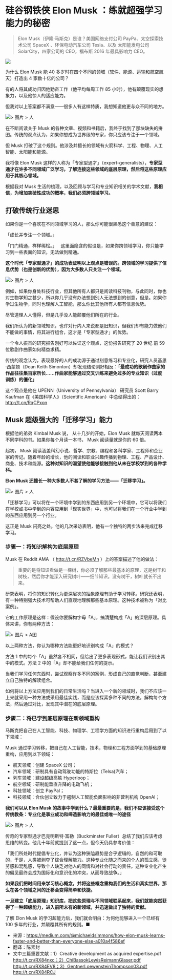 
# 硅谷钢铁侠 Elon Musk ：练就超强学习能力的秘密


> Elon Musk（伊隆·马斯克）是谁？美国网络支付公司 PayPa、太空探索技术公司 SpaceX 、环保电动汽车公司 Tesla、以及 太阳能发电公司 SolarCity，四家公司的 CEO，福布斯 2016 年最具影响力 CEO。


![](https://mmbiz.qlogo.cn/mmbiz_jpg/ice5enJHe2Th9pNp0azc1ibr0CubmkVeqfwpkLKsTOBnbSpPpSeZicOXxdDNOZpYIGbb2Iia6RdEIAUDibK2jlhOAdg/0?wx_fmt=jpeg)


为什么 Elon Musk 能 40 多岁时在四个不同的领域（软件、能源、运输和航空航天）打造出 4 家数十亿的公司？

有的人将其成功归因他勤奋工作（他平均每周工作 85 小时），他有颠覆现实的想象力，以及他惊人的适应能力。

但我对以上答案都不满意——很多人有这样特质，我想知道他更与众不同的地方。


![> 图片 > 人](https://mmbiz.qlogo.cn/mmbiz_jpg/ice5enJHe2Th9pNp0azc1ibr0CubmkVeqfyRJaBLFhfnEDl032rjic1WtbvmUSbSldZrjarJsiaItWPxk3xLXiaW9gg/0?wx_fmt=jpeg)

在不断阅读关于 Musk 的各种文章、视频和书籍后，我终于找到了那块缺失的拼图。传统的观点认为，如果你想成为世界级的专家，你只应该专注于一个领域。 

但 Musk 打破了这个规则。他涉及并擅长的领域有火箭科学、工程、物理、人工智能、太阳能和能源。


我将像 Elon Musk 这样的人称为「专家型通才」（expert-generalists），**专家型通才在许多不同领域广泛学习，了解连接这些领域的底层原理，然后将这些原理应用于其核心领域。**

根据我对 Musk 生活的梳理，以及回顾与学习和专业知识相关的学术文献，**我相信，为增加突破性成功的概率，我们必须跨领域学习。**

## 打破传统行业迷思


如果你是一个喜欢在不同领域学习的人，那么你可能很熟悉这个善意的建议：

「成长并专注一个领域。」

「门门精通，样样稀松。」
 
这里面隐含的假设是，如果你跨领域学习，你只能学习到一些表面的知识，无法做到精通。

**这个时代「专家型通才」的成功表​证明以上观点是错误的。跨领域的学习提供了信息优势（也是创新的优势），因为大多数人只关注一个领域。**

![> 图片 > 人](https://mmbiz.qlogo.cn/mmbiz_jpg/ice5enJHe2Th9pNp0azc1ibr0CubmkVeqf56LRzvk5iazvu3RWCEdXIkU7ibjOBqbSC6AbquqglSkZGzeIZjY3oWFg/0?wx_fmt=jpeg)

例如，如果你身处科技行业，但其他所有人都只是阅读科技刊物，与此同时，你也对生物学知之甚少，所以你几乎没有办法想到别人无法想到的创意，但是。如果你学过生物学，同时也理解人工智能，那么你比其他所有人都有信息优势。

尽管道理人人懂得，但是几乎没人能颠覆他们所在的行业。

我们所认为的新领域知识，也许对行内人来说都是旧知识，但我们却有能力做他们不能做的事情，将其进行组合，这才是「专家型通才」的优势。

一个令人振奋的研究报告刚好可以佐证这个观点，这份报告研究了 20 世纪 前 59 位歌剧作曲家如何精益求精。

传统的观念认为，表现最好的人的成功源于通过刻意练习和专业化，研究人员基思·西蒙顿（Dean Keith Simonton）却发现结论刚好相反：**「最成功的歌剧作曲家的作品往往集百家所长……作曲家能够通过交叉训练来避免过多的专业知识（过度训练）的僵化」**

这个观点是他在 UPENN（University of Pennsylvania） 研究员 Scott Barry Kaufman 在《美国科学人》（Scientific American）中总结得出的：http://t.cn/RqCPxon


## Musk 超级强大的「迁移学习」能力


根据他的弟弟 Kimbal Musk 说， 从十几岁的开始，Elon Musk 就每天阅读两本不同学科的书。如果你每个月读一本书， Musk 阅读量就是你的 60 倍。

起初， Musk 阅读涵盖科幻小说、哲学、宗教、编程和各科学家、工程师和企业家的传记。随着年龄的增长，他的阅读和职业兴趣传播到物理、工程、产品设计、商业、技术和能源。**这种对知识的渴望使他能够接触到他从未在学校学到的各种学科。**

**Elon Musk 还擅长一种大多数人不甚了解的学习方法——「迁移学习」。**


![> 图片 > 人](https://mmbiz.qlogo.cn/mmbiz_jpg/ice5enJHe2Th9pNp0azc1ibr0CubmkVeqf2kibBQsZqaStbsKdjJ3AVj4ezngg0TVbic6d6qd1D4fKBDDUicjB1h7Xg/0?wx_fmt=jpeg)

「迁移学习」可以将在一个环境中学到的东西应用到另一个环境中，它可以将我们在学校或书中学到的内容应用到「现实世界」中，也可以将我们在一个行业中学到的东西应用到另一个行业。

这正是 Musk 闪亮之处。他的几次采访表明，他有一个独特的两步法来完成迁移学习。



### 步骤一：将知识解构为底层原理


Musk 在 Reddit AMA （ http://t.cn/RZVbeMn ）上的答案描述了他的做法：

> 重要的是将知识看做是一棵树，你必须了解那些最基本的原理，这是树干和树枝，然后你才能深入研究树叶——细节知识。没有树干，树叶就长不出来。


研究表明，将你的知识转化为更深层次的抽象原理有助于学习转移。研究还表明，有一种特别强大技术可帮助人们直观地理解那些基本原理。这种技术被称为「对比案例」。


它的工作原理是这样：假设你要解构字母「A」，搞清楚构成「A」的深层原理。具体来讲，你有两种方法：



![> 图片 > A图](https://mmbiz.qlogo.cn/mmbiz_jpg/ice5enJHe2Th9pNp0azc1ibr0CubmkVeqfIKTPiaUKrFTDdDIc1DMrZjziafrOaJlVYjLkb4gibaz9wf0JDBibtGRTZw/0?wx_fmt=jpeg)


以上两种方法，你认为哪种方法能更好地识别构成「A」的模式？

方法 1 中的每个「A」虽然各不相同，但给出了更多表现形式，能让我们识别出其中的模式。方法 2 中的「A」却不能给我们任何的提示。

当我们学习任何东西时，尝试观察许多不同的案例，形成自己的直觉判断，甚至建立自己独特的解读组合。

如何将以上方法应用到我们的日常生活吗？当进入一个新的领域时，我们不应该一上来就采用一种方法或采用最佳实践，而是应该探索多种不同的方法，解构每个方法，然后通过对比，发现其中潜在的底层原理。

### 步骤二：将已学到底层原理在新领域重构

马斯克把自己在人工智能、科技、物理学、工程学方面的知识进行重构后用到了以下领域：

Musk 通过学习转移，把自己在人工智能，技术，物理和工程方面学到的基础原理重构，应用到以下领域：

* 航天领域：创建 SpaceX 公司；
* 汽车领域：研制具有自动驾驶功能的特斯拉（Telsa)汽车；
* 列车领域：建设超级高铁 Hyperloop；
* 航空领域：研制能垂直升降的电动飞机；
* 科技领域：创立 PayPal；
* 科技领域：合伙创立致力于遏制人工智能负面影响的非营利机构 OpenAI；


**我们可以从 Elon Musk 的故事中学到什么？最最重要的是，我们不应该接受这个传统教条：专业化是事业成功和缔造影响力的最佳或唯一的途径**


![> 图片 > 人](https://mmbiz.qlogo.cn/mmbiz_jpg/ice5enJHe2Th9pNp0azc1ibr0CubmkVeqfvtJHwibAC5uKMT50IZcnkk8UYfVToDYAsB9p4BX64ol5lkyibVqvXvoQ/0?wx_fmt=jpeg)


传奇的专家型通才巴克明斯特·富勒（Buckminster Fuller）总结了我们应该考虑思维的转变。他几十年前就提到了这一点，但今天仍具参考价值：

「我们所处时代提倡专业化，并认为这种狭隘趋势是合乎逻辑的，自然的和可取的，于是，人类被剥夺了综合理解能力。这种专业化随之而来的个人的孤立感，徒劳感和混乱感，导致个人缺乏对他人的同情和对社会行动的责任。这种专业化产生的偏见最终会成为国际化和意识化的冲突，从而导致战争。」

**如果我们把时间用来学习核心概念，并将这些概念重构我们的生活和真实世界，那么在各个领域之间的迁移会变得简单和快捷。**

**一旦建立「底层原理」知识库，把这些原理与不同领域联系起来，我们就能突然获得了一种超级能力，进入前所未有的新领域，并迅速做出了独特的贡献。**

了解 Elon Musk 的学习超能力后，我们就会明白：为何他能够进入一个已经有 100 多年的行业，并颠覆其所有的规则。■



* 来源：https://medium.com/@michaeldsimmons/how-elon-musk-learns-faster-and-better-than-everyone-else-a010a4f586ef
* 翻译：陈素封
* 文中三篇重要文献：1）Creative development as acquired expertise.pdf http://t.cn/RX84nxc；2）ChiBassokLewisReimannGlaser.pdf http://t.cn/RX84EV8；3）GentnerLoewensteinThompson03.pdf http://t.cn/RX84RCJ



  

